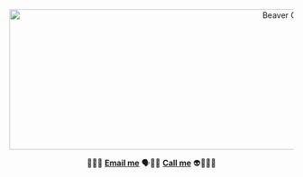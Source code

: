<div align="center">
  <img width="1000" height="250" src="https://media1.tenor.com/m/z3sxfsXpHtUAAAAd/beaver-carrot.gif" alt="Beaver Carrot GIF" />
</div>
<p align="center">
🧟💀🥶
<b><a href="mailto:xartyacode@gmail.com">Email me</a></b>
🗣️💯🔥
<b><a href="https://youtu.be/tngB1YfI5Sk">Call me</a></b>
👽😶‍🌫️🤖
</p>
